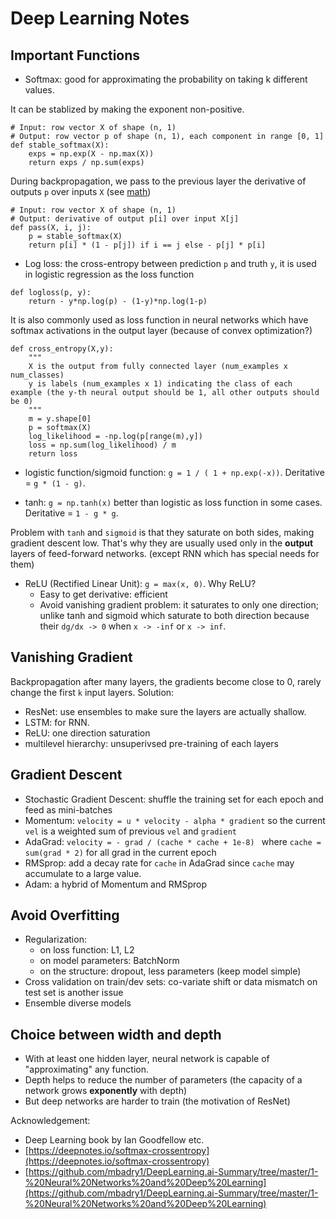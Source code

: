 Deep Learning Notes
===

Important Functions
---
* Softmax: good for approximating the probability on taking k different values. 

It can be stablized by making the exponent non-positive.
```
# Input: row vector X of shape (n, 1)
# Output: row vector p of shape (n, 1), each component in range [0, 1]
def stable_softmax(X):
    exps = np.exp(X - np.max(X))
    return exps / np.sum(exps)
```
During backpropagation, we pass to the previous layer the derivative of outputs `p` over inputs `X` (see [math](https://deepnotes.io/softmax-crossentropy)) 
```
# Input: row vector X of shape (n, 1)
# Output: derivative of output p[i] over input X[j]
def pass(X, i, j):
    p = stable_softmax(X)
    return p[i] * (1 - p[j]) if i == j else - p[j] * p[i]
```

* Log loss: the cross-entropy between prediction `p` and truth `y`, it is used in logistic regression as the loss function
```
def logloss(p, y):
    return - y*np.log(p) - (1-y)*np.log(1-p)
```
It is also commonly used as loss function in neural networks which have softmax activations in the output layer (because of convex optimization?)
```
def cross_entropy(X,y):
    """
    X is the output from fully connected layer (num_examples x num_classes)
    y is labels (num_examples x 1) indicating the class of each example (the y-th neural output should be 1, all other outputs should be 0)
    """
    m = y.shape[0]
    p = softmax(X)
    log_likelihood = -np.log(p[range(m),y])
    loss = np.sum(log_likelihood) / m
    return loss
```

* logistic function/sigmoid function: `g = 1 / ( 1 + np.exp(-x))`. Deritative = `g * (1 - g)`.

* tanh: `g = np.tanh(x)` better than logistic as loss function in some cases. Deritative = `1 - g * g`.

Problem with `tanh` and `sigmoid` is that they saturate on both sides, making gradient descent low. That's why they are usually used only in the **output** layers of feed-forward networks. (except RNN which has special needs for them)

* ReLU (Rectified Linear Unit): `g = max(x, 0)`. Why ReLU?
    * Easy to get derivative: efficient 
    * Avoid vanishing gradient problem: it saturates to only one direction; unlike tanh and sigmoid which saturate to both direction because their `dg/dx -> 0` when `x -> -inf` or `x -> inf`.
    
Vanishing Gradient
---
Backpropagation after many layers, the gradients become close to 0, rarely change the first `k` input layers.
Solution:
* ResNet: use ensembles to make sure the layers are actually shallow.
* LSTM: for RNN.
* ReLU: one direction saturation
* multilevel hierarchy: unsuperivsed pre-training of each layers

Gradient Descent
---
* Stochastic Gradient Descent: shuffle the training set for each epoch and feed as mini-batches 
* Momentum: `velocity = u * velocity - alpha * gradient` so the current `vel` is a weighted sum of previous `vel` and `gradient`
* AdaGrad: `velocity = - grad / (cache * cache + 1e-8) ` where `cache = sum(grad * 2)` for all grad in the current epoch
* RMSprop: add a decay rate for `cache` in AdaGrad since `cache` may accumulate to a large value.
* Adam: a hybrid of Momentum and RMSprop

Avoid Overfitting
---
* Regularization: 
    * on loss function: L1, L2
    * on model parameters: BatchNorm
    * on the structure: dropout, less parameters (keep model simple)
* Cross validation on train/dev sets: co-variate shift or data mismatch on test set is another issue
* Ensemble diverse models

Choice between width and depth
---
* With at least one hidden layer, neural network is capable of "approximating" any function.
* Depth helps to reduce the number of parameters (the capacity of a network grows **exponently** with depth)
* But deep networks are harder to train (the motivation of ResNet)


Acknowledgement:
* Deep Learning book by Ian Goodfellow etc.
* [https://deepnotes.io/softmax-crossentropy](https://deepnotes.io/softmax-crossentropy)
* [https://github.com/mbadry1/DeepLearning.ai-Summary/tree/master/1-%20Neural%20Networks%20and%20Deep%20Learning](https://github.com/mbadry1/DeepLearning.ai-Summary/tree/master/1-%20Neural%20Networks%20and%20Deep%20Learning)
